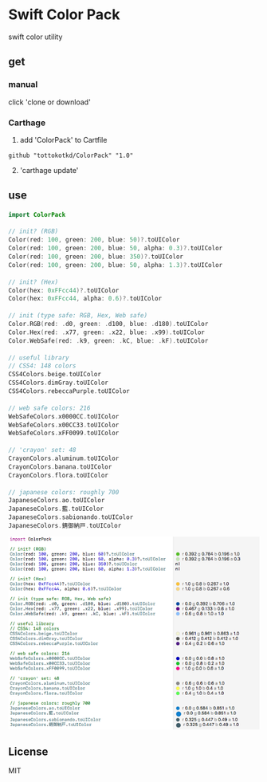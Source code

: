 # Swift Color Pack

swift color utility

## get 

### manual
click 'clone or download' 

### Carthage

1. add 'ColorPack' to Cartfile

```
github "tottokotkd/ColorPack" "1.0"
```

2. 'carthage update'

## use

```swift
import ColorPack

// init? (RGB)
Color(red: 100, green: 200, blue: 50)?.toUIColor 
Color(red: 100, green: 200, blue: 50, alpha: 0.3)?.toUIColor
Color(red: 100, green: 200, blue: 350)?.toUIColor 
Color(red: 100, green: 200, blue: 50, alpha: 1.3)?.toUIColor

// init? (Hex)
Color(hex: 0xFFcc44)?.toUIColor
Color(hex: 0xFFcc44, alpha: 0.6)?.toUIColor

// init (type safe: RGB, Hex, Web safe)
Color.RGB(red: .d0, green: .d100, blue: .d180).toUIColor
Color.Hex(red: .x77, green: .x22, blue: .x99).toUIColor
Color.WebSafe(red: .k9, green: .kC, blue: .kF).toUIColor

// useful library
// CSS4: 148 colors
CSS4Colors.beige.toUIColor
CSS4Colors.dimGray.toUIColor
CSS4Colors.rebeccaPurple.toUIColor

// web safe colors: 216
WebSafeColors.x0000CC.toUIColor
WebSafeColors.x00CC33.toUIColor
WebSafeColors.xFF0099.toUIColor

// 'crayon' set: 48
CrayonColors.aluminum.toUIColor
CrayonColors.banana.toUIColor
CrayonColors.flora.toUIColor

// japanese colors: roughly 700
JapaneseColors.ao.toUIColor
JapaneseColors.藍.toUIColor
JapaneseColors.sabionando.toUIColor
JapaneseColors.錆御納戸.toUIColor
```

![playgroupnd](doc/p1.png)

## License
MIT
